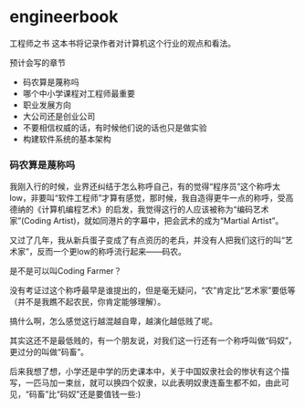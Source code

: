 engineerbook
============

工程师之书
这本书将记录作者对计算机这个行业的观点和看法。

预计会写的章节

* 码农算是蔑称吗
* 哪个中小学课程对工程师最重要
* 职业发展方向
* 大公司还是创业公司
* 不要相信权威的话，有时候他们说的话也只是做实验
* 构建软件系统的基本架构

### 码农算是蔑称吗

我刚入行的时候，业界还纠结于怎么称呼自己，有的觉得“程序员”这个称呼太low，非要叫“软件工程师”才算有感觉，那时候，我自造得更牛一点的称呼，受高德纳的《计算机编程艺术》的启发，我觉得这行的人应该被称为“编码艺术家”(Coding Artist)，就如同港片的字幕中，把会武术的成为“Martial Artist”。

又过了几年，我从新兵蛋子变成了有点资历的老兵，并没有人把我们这行的叫“艺术家”，反而一个更low的称呼流行起来——码农。

是不是可以叫Coding Farmer？

没有考证过这个称呼最早是谁提出的，但是毫无疑问，“农”肯定比“艺术家”要低等（并不是我瞧不起农民，你肯定能够理解）。

搞什么啊，怎么感觉这行越混越自卑，越演化越低贱了呢。

其实这还不是最低贱的，有一个朋友说，对我们这一行还有一个称呼叫做“码奴”，更过分的叫做“码畜”。

后来我想了想，小学还是中学的历史课本中，关于中国奴隶社会的惨状有这个描写，一匹马加一束丝，就可以换四个奴隶，以此表明奴隶连畜生都不如，由此可见，“码畜”比“码奴”还是要值钱一些:)




